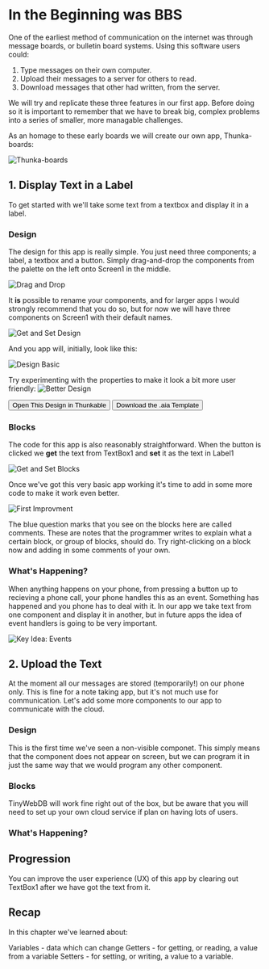 # In the Beginning was BBS

One of the earliest method of communication on the internet was through message boards, or bulletin board systems. Using this software users could:

1. Type messages on their own computer.
2. Upload their messages to a server for others to read.
3. Download messages that other had written, from the server.

We will try and replicate these three features in our first app. Before doing so it is important to remember that we have to break big, complex problems into a series of smaller, more managable challenges. 

As an homage to these early boards we will create our own app, Thunka-boards:

![Thunka-boards](img/Thunka-boards.png)

## 1. Display Text in a Label

To get started with we'll take some text from a textbox and display it in a label.

### Design

The design for this app is really simple. You just need three components; a label, a textbox and a button. Simply drag-and-drop the components from the palette on the left onto Screen1 in the middle.

![Drag and Drop](img/get_and_set.gif)

It **is** possible to rename your components, and for larger apps I would strongly recommend that you do so, but for now we will have three components on Screen1 with their default names. 

![Get and Set Design](img/comp_get_and_set.png)

And you app will, initially, look like this:

![Design Basic](img/design_gas_basic.png)

Try experimenting with the properties to make it look a bit more user friendly:
![Better Design](img/design_gas.png)


<button>Open This Design in Thunkable</button>
<button>Download the .aia Template</button>

### Blocks

The code for this app is also reasonably straightforward. When the button is clicked we **get** the text from TextBox1 and **set** it as the text in Label1

![Get and Set Blocks](img/blocks_get_and_set.png)

Once we've got this very basic app working it's time to add in some more code to make it work even better.

![First Improvment](img/blocks_gas_better.png)

The blue question marks that you see on the blocks here are called comments. These are notes that the programmer writes to explain what a certain block, or group of blocks, should do. Try right-clicking on a block now and adding in some comments of your own.

### What's Happening?

When anything happens on your phone, from pressing a button up to recieving a phone call, your phone handles this as an event. Something has happened and you phone has to deal with it. In our app we take text from one component and display it in another, but in future apps the idea of event handlers is going to be very important. 

![Key Idea: Events](img/key_event.png)

## 2. Upload the Text

At the moment all our messages are stored (temporarily!) on our phone only. This is fine for a note taking app, but it's not much use for communication. Let's add some more components to our app to communicate with the cloud. 

### Design

This is the first time we've seen a non-visible componet. This simply means that the component does not appear on screen, but we can program it in just the same way that we would program any other component.

### Blocks

TinyWebDB will work fine right out of the box, but be aware that you will need to set up your own cloud service if plan on having lots of users. 

### What's Happening?



## Progression

You can improve the user experience (UX) of this app by clearing out TextBox1 after we have got the text from it. 

## Recap

In this chapter we've learned about:

Variables - data which can change
Getters - for getting, or reading, a value from a variable
Setters - for setting, or writing, a value to a variable.



